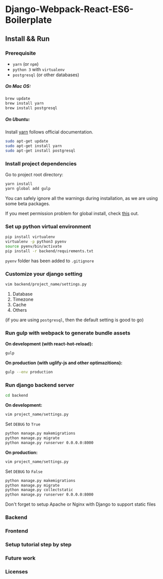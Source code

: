 # Django-Webpack-React-ES6-Boilerplate

## Install && Run

### Prerequisite

* `yarn` (or `npm`)
* `python 3` with `virtualenv`
* `postgresql` (or other databases)

##### On Mac OS:

~~~bash
brew update
brew install yarn
brew install postgresql
~~~

##### On Ubuntu:

Install [yarn](https://yarnpkg.com/en/docs/install#linux-tab) follows official documentation.

~~~bash
sudo apt-get update
sudo apt-get install yarn
sudo apt-get install postgresql
~~~


### Install project dependencies

Go to project root directory:

~~~bash
yarn install
yarn global add gulp
~~~

You can safely ignore all the warnings during installation, as we are using some beta packages.

If you meet permission problem for global install, check [this](https://github.com/yarnpkg/yarn/issues/1060#issuecomment-268160528) out.


### Set up python virtual environment

~~~bash
pip install virtualenv
virtualenv -p python3 pyenv
source pyenv/bin/activate
pip install -r backend/requirements.txt
~~~

`pyenv` folder has been added to `.gitignore`


### Customize your django setting

~~~bash
vim backend/project_name/settings.py
~~~

1. Database
2. Timezone
3. Cache
4. Others

(if you are using `postgresql`, then the default setting is good to go)


### Run gulp with webpack to generate bundle assets

**On development (with react-hot-reload):**

~~~bash
gulp
~~~

**On production (with uglify-js and other optimazitions):**

~~~bash
gulp --env production
~~~


### Run django backend server

~~~bash
cd backend
~~~

**On development:**

~~~bash
vim project_name/settings.py
~~~

Set `DEBUG` to `True`

~~~bash
python manage.py makemigrations
python manage.py migrate
python manage.py runserver 0.0.0.0:8000
~~~

**On production:**

~~~bash
vim project_name/settings.py
~~~

Set `DEBUG` to `False`

~~~bash
python manage.py makemigrations
python manage.py migrate
python manage.py collectstatic
python manage.py runserver 0.0.0.0:8000
~~~

Don't forget to setup Apache or Nginx with Django to support static files

### Backend

### Frontend

### Setup tutorial step by step

### Future work

### Licenses
